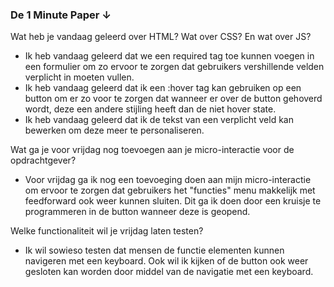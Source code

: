 <h3>De 1 Minute Paper ↓</h3>
      <p>Wat heb je vandaag geleerd over HTML? Wat over CSS? En wat over JS?</p>
      <ul>
        <li>Ik heb vandaag geleerd dat we een required tag toe kunnen voegen in een formulier om zo ervoor te zorgen dat
          gebruikers vershillende velden verplicht in moeten vullen.</li>
        <li>Ik heb vandaag geleerd dat ik een :hover tag kan gebruiken op een button om er zo voor te zorgen dat wanneer
          er over de button gehoverd wordt, deze een andere stijling heeft dan de niet hover state.</li>
        <li>Ik heb vandaag geleerd dat ik de tekst van een verplicht veld kan bewerken om deze meer te personaliseren.
        </li>
      </ul>


Wat ga je voor vrijdag nog toevoegen aan je micro-interactie voor de opdrachtgever?</p>
      <ul>
        <li>Voor vrijdag ga ik nog een toevoeging doen aan mijn micro-interactie om ervoor te zorgen dat gebruikers het
          "functies" menu makkelijk met feedforward ook weer kunnen sluiten. Dit ga ik doen door een kruisje te
          programmeren in de button wanneer deze is geopend.</li>
      </ul>

Welke functionaliteit wil je vrijdag laten testen?</p>
      <ul>
        <li>Ik wil sowieso testen dat mensen de functie elementen kunnen navigeren met een keyboard. Ook wil ik kijken
          of
          de button ook weer gesloten kan worden door middel van de navigatie met een keyboard.</li>
      </ul>
